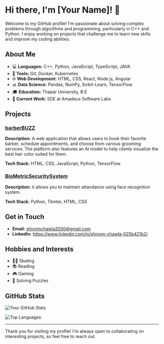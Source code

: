 # Hi there, I'm [Your Name]! 👋

Welcome to my GitHub profile! I'm passionate about solving complex problems through algorithms and programming, particularly in C++ and Python. I enjoy working on projects that challenge me to learn new skills and improve my coding abilities.

## About Me

- 💻 **Languages:** C++, Python, JavaScript, TypeScript, JAVA
- 🔧 **Tools:** Git, Docker, Kubernetes
- 🌐 **Web Development:** HTML, CSS, React, Node.js, Angular
- 📊 **Data Science:** Pandas, NumPy, Scikit-Learn, TensorFlow
- 🎓 **Education:** Thapar University, B.E
- 💼 **Current Work:** SDE at Amadeus Software Labs

## Projects

### [barberBUZZ](https://shivom2k.github.io/BarberBUZZ/)
**Description:** A web application that allows users to book their favorite barber, schedule appointments, and choose from various grooming services. The platform also features an AI model to help clients visualize the best hair color suited for them.

**Tech Stack:** HTML, CSS, JavaScript, Python, TensorFlow

### [BioMetricSecuritySystem](https://shivom2k.github.io/BarberBUZZ/)
**Description:** it allows you to maintain attandance using face recognition system.

**Tech Stack:** Python, Tkinter, HTML, CSS 

## Get in Touch

- **Email:** shivomchawla2000@gmail.com
- **LinkedIn:** https://www.linkedin.com/in/shivom-chawla-025b421b2/

## Hobbies and Interests

- 🚴‍♂️ Skating
- 📚 Reading
- 🎮 Gaming
- 🧩 Solving Puzzles

## GitHub Stats

![Your GitHub Stats](https://github-readme-stats.vercel.app/api?username=shivom2k&show_icons=true&theme=radical)

![Top Languages](https://github-readme-stats.vercel.app/api/top-langs/?username=shivom2k&layout=compact&theme=radical)

---

Thank you for visiting my profile! I'm always open to collaborating on interesting projects, so feel free to reach out.
